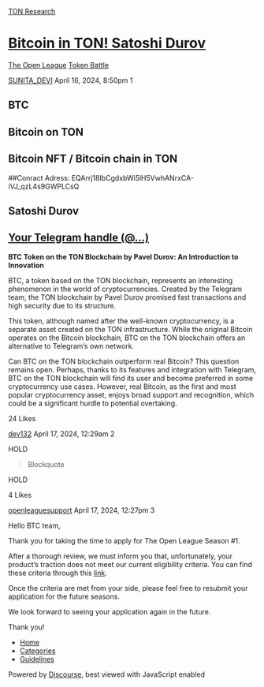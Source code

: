 [TON Research](/)

# [Bitcoin in TON! Satoshi Durov](/t/bitcoin-in-ton-satoshi-durov/11500)

[The Open League](/c/the-open-league/token-leaderboard/57)  [Token Battle](/c/the-open-league/token-leaderboard/57) 

    

[SUNITA\_DEVI](https://tonresear.ch/u/SUNITA_DEVI)  April 16, 2024, 8:50pm  1

## [](#btc-1)BTC

## [](#bitcoin-on-ton-2)Bitcoin on TON

## [](#bitcoin-nft-bitcoin-chain-in-ton-3)Bitcoin NFT / Bitcoin chain in TON

##Conract Adress: EQArrj18IbCgdxbWi5lH5VwhANrxCA-iVJ\_qzL4s9GWPLCsQ

## [](#satoshi-durov-4)Satoshi Durov

## [](#your-telegram-handle-httpstmebitcoin_t0n-5)[Your Telegram handle (@…)](https://t.me/bitcoin_t0n)

**BTC Token on the TON Blockchain by Pavel Durov: An Introduction to Innovation**

BTC, a token based on the TON blockchain, represents an interesting phenomenon in the world of cryptocurrencies. Created by the Telegram team, the TON blockchain by Pavel Durov promised fast transactions and high security due to its structure.

This token, although named after the well-known cryptocurrency, is a separate asset created on the TON infrastructure. While the original Bitcoin operates on the Bitcoin blockchain, BTC on the TON blockchain offers an alternative to Telegram’s own network.

Can BTC on the TON blockchain outperform real Bitcoin? This question remains open. Perhaps, thanks to its features and integration with Telegram, BTC on the TON blockchain will find its user and become preferred in some cryptocurrency use cases. However, real Bitcoin, as the first and most popular cryptocurrency asset, enjoys broad support and recognition, which could be a significant hurdle to potential overtaking.

  24 Likes

[dev132](https://tonresear.ch/u/dev132) April 17, 2024, 12:29am  2

HOLD

> Blockquote

HOLD

  4 Likes

[openleaguesupport](https://tonresear.ch/u/openleaguesupport) April 17, 2024, 12:27pm  3

Hello BTC team,

Thank you for taking the time to apply for The Open League Season #1.

After a thorough review, we must inform you that, unfortunately, your product’s traction does not meet our current eligibility criteria. You can find these criteria through this [link](https://tonresear.ch/t/about-the-token-leaderboard-minor-league-category/1274).

Once the criteria are met from your side, please feel free to resubmit your application for the future seasons.

We look forward to seeing your application again in the future.

Thank you!

 

*   [Home](/)
*   [Categories](/categories)
*   [Guidelines](/guidelines)

Powered by [Discourse](https://www.discourse.org), best viewed with JavaScript enabled